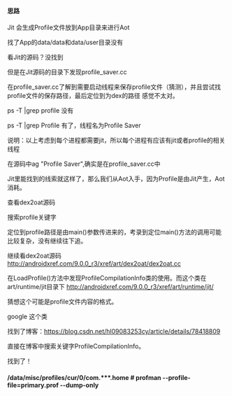 #### 思路

Jit 会生成Profile文件放到App目录来进行Aot

找了App的data/data和data/user目录没有

看Jit的源码？没找到

但是在Jit源码的目录下发现profile_saver.cc

在profile_saver.cc了解到需要启动线程来保存profile文件（猜测），并且尝试找profile文件的保存路径，最后定位到为dex的路径
感觉不太对。

ps -T |grep profile 没有

ps -T |grep Profile 有了，线程名为Profile Saver

说明：以上考虑到每个进程都需要jit，所以每个进程有应该有jit或者profile的相关线程

在源码中ag "Profile Saver",确实是在profile_saver.cc中

Jit里能找到的线索就这样了，那么我们从Aot入手，因为Profile是由Jit产生，Aot消耗。

查看dex2oat源码

搜索profile关键字

定位到profile路径是由main()参数传进来的，考录到定位main()方法的调用可能比较复杂，没有继续往下追。

继续看dex2oat源码 http://androidxref.com/9.0.0_r3/xref/art/dex2oat/dex2oat.cc

在LoadProfile()方法中发现ProfileCompilationInfo类的使用。而这个类在art/runtime/jit目录下
http://androidxref.com/9.0.0_r3/xref/art/runtime/jit/

猜想这个可能是profile文件内容的格式。

google 这个类

找到了博客：https://blog.csdn.net/hl09083253cy/article/details/78418809

直接在博客中搜索关键字ProfileCompilationInfo。

找到了！


#### /data/misc/profiles/cur/0/com.***.home #  profman --profile-file=primary.prof --dump-only  

